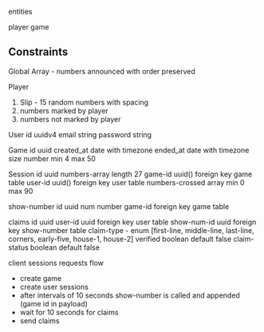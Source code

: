 entities

player
game

## Constraints

Global Array - numbers announced with order preserved

Player

1. Slip - 15 random numbers with spacing
2. numbers marked by player
3. numbers not marked by player

User
id uuidv4
email string
password string

Game
id uuid
created_at date with timezone
ended_at date with timezone
size number min 4 max 50

Session
id uuid
numbers-array length 27
game-id uuid() foreign key game table
user-id uuid() foreign key user table
numbers-crossed array min 0 max 90

show-number
id uuid
num number
game-id foreign key game table

claims
id uuid
user-id uuid foreign key user table
show-num-id uuid foreign key show-number table
claim-type - enum [first-line, middle-line, last-line, corners, early-five, house-1, house-2]
verified boolean default false
claim-status boolean default false

client sessions requests flow

- create game
- create user sessions
- after intervals of 10 seconds show-number is called and appended (game id in payload)
- wait for 10 seconds for claims
- send claims
